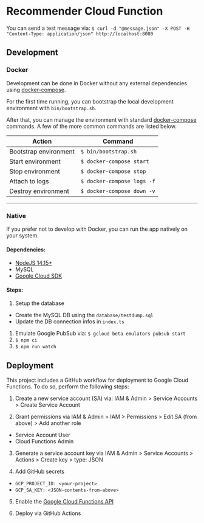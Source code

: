 # Recommender Cloud Function

You can send a test message via: `$ curl -d "@message.json" -X POST -H "Content-Type: application/json" http://localhost:8080`

## Development

### Docker

Development can be done in Docker without any external dependencies using [docker-compose](https://docs.docker.com/compose/reference/overview/).

For the first time running, you can bootstrap the local development environment with `bin/bootstrap.sh`.

After that, you can manage the environment with standard [docker-compose](https://docs.docker.com/compose/reference/overview/) commands. A few of the more common commands are listed below.

| Action                | Command                    |
| --------------------- | -------------------------- |
| Bootstrap environment | `$ bin/bootstrap.sh`       |
| Start environment     | `$ docker-compose start`   |
| Stop environment      | `$ docker-compose stop`    |
| Attach to logs        | `$ docker-compose logs -f` |
| Destroy environment   | `$ docker-compose down -v` |

---

### Native

If you prefer not to develop with Docker, you can run the app natively on your system.

#### Dependencies:

- [NodeJS 14.15+](https://www.python.org/)
- MySQL
- [Google Cloud SDK](https://cloud.google.com/sdk/docs/quickstart?hl=de)

#### Steps:

1. Setup the database

- Create the MySQL DB using the `database/testdump.sql`
- Update the DB connection infos in `index.ts`

1. Emulate Google PubSub via: `$ gcloud beta emulators pubsub start`
2. `$ npm ci`
3. `$ npm run watch`

## Deployment

This project includes a GitHub workflow for deployment to Google Cloud Functions. To do so, perform the following steps:

1. Create a new service account (SA) via: IAM & Admin > Service Accounts > Create Service Account

2. Grant permissions via IAM & Admin > IAM > Permissions > Edit SA (from above) > Add another role

- Service Account User
- Cloud Functions Admin

3. Generate a service account key via IAM & Admin > Service Accounts > Actions > Create key > type: JSON

4. Add GitHub secrets

- `GCP_PROJECT_ID: <your-project>`
- `GCP_SA_KEY: <JSON-contents-from-above>`

5. Enable the [Google Cloud Functions API](http://console.cloud.google.com/apis/library/cloudfunctions.googleapis.com)

6. Deploy via GitHub Actions

<!-- ## Use in cloud environment

#### Create view in MySQL DB

`` CREATE VIEW `race_user_list` AS SELECT race, GROUP_CONCAT(user_id) FROM subscription GROUP BY race ``

#### Create a Pub/Sub topic

`gcloud pubsub topics create <topic>`

#### Deploy recommend function and set trigger topic

`gcloud functions deploy MY_FUNCTION --trigger-topic <topic> --runtime nodejs10`

#### App Microservice publishes

`gcloud pubsub topics publish <topic> --message '{ "race": "golden_retriever" }'` -->
